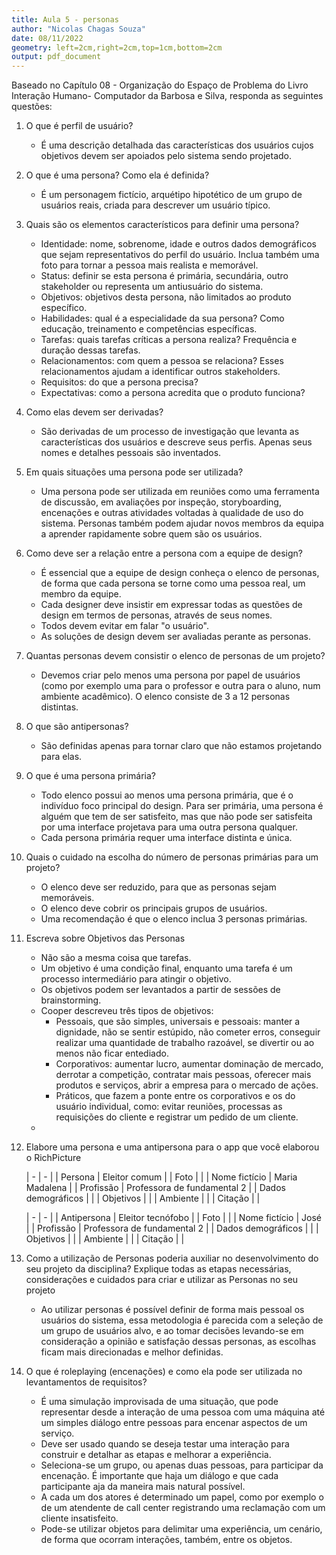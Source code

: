```yaml
---
title: Aula 5 - personas
author: "Nicolas Chagas Souza"
date: 08/11/2022 
geometry: left=2cm,right=2cm,top=1cm,bottom=2cm
output: pdf_document
---
```


Baseado no Capítulo 08 - Organização do Espaço de Problema do Livro Interação Humano-
Computador da Barbosa e Silva, responda as seguintes questões:

1. O que é perfil de usuário?
    - É uma descrição detalhada das características dos usuários cujos objetivos devem ser apoiados pelo sistema sendo projetado.

2. O que é uma persona? Como ela é definida?
    - É um personagem fictício, arquétipo hipotético de um grupo de usuários reais, criada para descrever um usuário típico.

3. Quais são os elementos característicos para definir uma persona?
    - Identidade: nome, sobrenome, idade e outros dados demográficos que sejam representativos do perfil do usuário. Inclua também uma foto para tornar a pessoa mais realista e memorável.
    - Status: definir se esta persona é primária, secundária, outro stakeholder ou representa um antiusuário do sistema.
    - Objetivos: objetivos desta persona, não limitados ao produto específico.
    - Habilidades: qual é a especialidade da sua persona? Como educação, treinamento e competências específicas.
    - Tarefas: quais tarefas críticas a persona realiza? Frequência e duração dessas tarefas.
    - Relacionamentos: com quem a pessoa se relaciona? Esses relacionamentos ajudam a identificar outros stakeholders.
    - Requisitos: do que a persona precisa?
    - Expectativas: como a persona acredita que o produto funciona?

4. Como elas devem ser derivadas?
    - São derivadas de um processo de investigação que levanta as características dos usuários e descreve seus perfis. Apenas seus nomes e detalhes pessoais são inventados.

5. Em quais situações uma persona pode ser utilizada?
    - Uma persona pode ser utilizada em reuniões como uma ferramenta de discussão, em avaliações por inspeção, storyboarding, encenações e outras atividades voltadas à qualidade de uso do sistema. Personas também podem ajudar novos membros da equipa a aprender rapidamente sobre quem são os usuários.

6. Como deve ser a relação entre a persona com a equipe de design?
    - É essencial que a equipe de design conheça o elenco de personas, de forma que cada persona se torne como uma pessoa real, um membro da equipe.
    - Cada designer deve insistir em expressar todas as questões de design em termos de personas, através de seus nomes.
    - Todos devem evitar em falar "o usuário".
    - As soluções de design devem ser avaliadas perante as personas.

7. Quantas personas devem consistir o elenco de personas de um projeto?
    - Devemos criar pelo menos uma persona por papel de usuários (como por exemplo uma para o professor e outra para o aluno, num ambiente acadêmico). O elenco consiste de 3 a 12 personas distintas.

8. O que são antipersonas?
    - São definidas apenas para tornar claro que não estamos projetando para elas.

9. O que é uma persona primária?
    - Todo elenco possui ao menos uma persona primária, que é o indivíduo foco principal do design. Para ser primária, uma persona é alguém que tem de ser satisfeito, mas que não pode ser satisfeita por uma interface projetava para uma outra persona qualquer.
    - Cada persona primária requer uma interface distinta e única.

10. Quais o cuidado na escolha do número de personas primárias para um projeto?
    - O elenco deve ser reduzido, para que as personas sejam memoráveis.
    - O elenco deve cobrir os principais grupos de usuários.
    - Uma recomendação é que o elenco inclua 3 personas primárias.

11. Escreva sobre Objetivos das Personas
    - Não são a mesma coisa que tarefas.
    - Um objetivo é uma condição final, enquanto uma tarefa é um processo intermediário para atingir o objetivo.
    - Os objetivos podem ser levantados a partir de sessões de brainstorming.
    - Cooper descreveu três tipos de objetivos:
        - Pessoais, que são simples, universais e pessoais: manter a dignidade, não se sentir estúpido, não cometer erros, conseguir realizar uma quantidade de trabalho razoável, se divertir ou ao menos não ficar entediado.
        - Corporativos: aumentar lucro, aumentar dominação de mercado, derrotar a competição, contratar mais pessoas, oferecer mais produtos e serviços, abrir a  empresa para o mercado de ações.
        - Práticos, que fazem a ponte entre os corporativos e os do usuário individual, como: evitar reuniões, processas as requisições do cliente e registrar um pedido de um cliente.
    -

12. Elabore uma persona e uma antipersona para o app que você elaborou o RichPicture
    <!-- @TODO: completar. -->

    | - | - |
    | Persona | Eleitor comum |
    | Foto | |
    | Nome fictício | Maria Madalena |
    | Profissão | Professora de fundamental 2 |
    | Dados demográficos |  |
    | Objetivos |  |
    | Ambiente | |
    | Citação | |

    | - | - |
    | Antipersona | Eleitor tecnófobo |
    | Foto | |
    | Nome fictício | José  |
    | Profissão | Professora de fundamental 2 |
    | Dados demográficos |  |
    | Objetivos |  |
    | Ambiente | |
    | Citação | |

13. Como a utilização de Personas poderia auxiliar no desenvolvimento do seu projeto da disciplina? Explique todas as etapas necessárias, considerações e cuidados para criar e utilizar as Personas no seu projeto
    - Ao utilizar personas é possível definir de forma mais pessoal os usuários do sistema, essa metodologia é parecida com a seleção de um grupo de usuários alvo, e ao tomar decisões levando-se em consideração a opinião e satisfação dessas personas, as escolhas ficam mais direcionadas e melhor definidas.

14. O que é roleplaying (encenações) e como ela pode ser utilizada no levantamentos de requisitos?

    - É uma simulação improvisada de uma situação, que pode representar desde a interação de uma pessoa com uma máquina até um simples diálogo entre pessoas para encenar aspectos de um serviço.
    - Deve ser usado quando se deseja testar uma interação para construir e detalhar as etapas e melhorar a experiência.
    - Seleciona-se um grupo, ou apenas duas pessoas, para participar da encenação. É importante que haja um diálogo e que cada participante aja da maneira mais natural possível.
    - A cada um dos atores é determinado um papel, como por exemplo o de um atendente de call center registrando uma reclamação com um cliente insatisfeito.
    - Pode-se utilizar objetos para delimitar uma experiência, um cenário, de forma que ocorram interações, também, entre os objetos.
